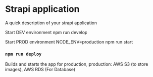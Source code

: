 # Strapi application

A quick description of your strapi application

Start DEV environment
npm run develop

Start PROD environment
NODE_ENV=production npm run start

### `npm run deploy`

Builds and starts the app for production, production: AWS S3 (to store images), AWS RDS (For Database)
